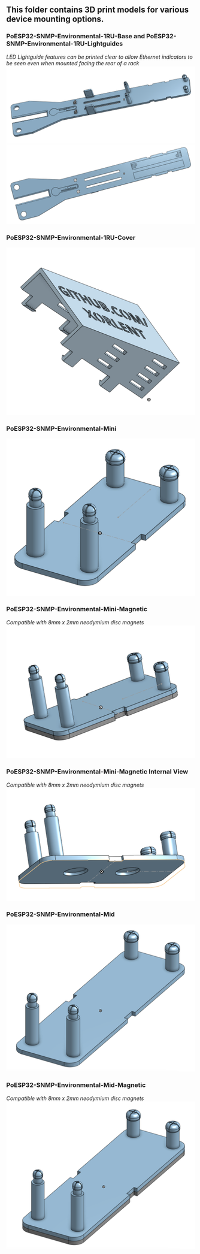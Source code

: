 ## This folder contains 3D print models for various device mounting options.
### PoESP32-SNMP-Environmental-1RU-Base and PoESP32-SNMP-Environmental-1RU-Lightguides
_LED Lightguide features can be printed clear to allow Ethernet indicators to be seen even when mounted facing the rear of a rack_
![PoESP32 1RU Model](https://github.com/Xorlent/PoESP32-SNMP-Environmental-Monitor/blob/main/3Dmodels/PoESP32-Env-1RU-Top.png)
![PoESP32 1RU Model](https://github.com/Xorlent/PoESP32-SNMP-Environmental-Monitor/blob/main/3Dmodels/PoESP32-Env-1RU-Bottom.png)
### PoESP32-SNMP-Environmental-1RU-Cover
![PoESP32 1RU Cover](https://github.com/Xorlent/PoESP32-SNMP-Environmental-Monitor/blob/main/3Dmodels/PoESP32-Env-1RU-Cover.png)
### PoESP32-SNMP-Environmental-Mini
![PoESP32 Mini Model](https://github.com/Xorlent/PoESP32-SNMP-Environmental-Monitor/blob/main/3Dmodels/PoESP32-Env-Mini.png)
### PoESP32-SNMP-Environmental-Mini-Magnetic
_Compatible with 8mm x 2mm neodymium disc magnets_
![PoESP32 Mini Magnetic Model](https://github.com/Xorlent/PoESP32-SNMP-Environmental-Monitor/blob/main/3Dmodels/PoESP32-Env-Mini-Magnet.png)
### PoESP32-SNMP-Environmental-Mini-Magnetic Internal View
_Compatible with 8mm x 2mm neodymium disc magnets_
![PoESP32 Mini Magnetic Internal View](https://github.com/Xorlent/PoESP32-SNMP-Environmental-Monitor/blob/main/3Dmodels/PoESP32-Env-Mini-Magnet-Core.png)
### PoESP32-SNMP-Environmental-Mid
![PoESP32 Mini Model](https://github.com/Xorlent/PoESP32-SNMP-Environmental-Monitor/blob/main/3Dmodels/PoESP32-Env-Mid.png)
### PoESP32-SNMP-Environmental-Mid-Magnetic
_Compatible with 8mm x 2mm neodymium disc magnets_
![PoESP32 Mini Magnetic Model](https://github.com/Xorlent/PoESP32-SNMP-Environmental-Monitor/blob/main/3Dmodels/PoESP32-Env-Mid-Magnet.png)
